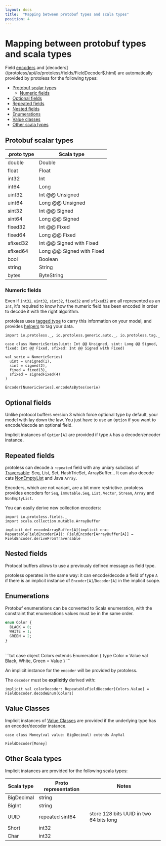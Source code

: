 ```yaml
---
layout: docs
title:  "Mapping between protobuf types and scala types"
position: 4
---
```


# Mapping between protobuf types and scala types

Field [encoders](/protoless/api/io/protoless/fields/FieldEncoder$.html) and
[decoders](/protoless/api/io/protoless/fields/FieldDecoder$.html) are automatically provided by protoless for the following types:

* [Protobuf scalar types](#protobuf-scalar-types)
  * [Numeric fields](#numeric-fields)
* [Optional fields](#optional-fields)
* [Repeated fields](#repeated-fields)
* [Nested fields](#nested-fields)
* [Enumerations](#enumerations)
* [Value classes](#value-classes)
* [Other scala types](#other-scala-types)

## Protobuf scalar types

| .proto type | Scala type                |
|-------------|---------------------------|
| double      | Double                    |
| float       | Float                     |
| int32       | Int                       |
| int64       | Long                      |
| uint32      | Int @@ Unsigned           |
| uint64      | Long @@ Unsigned          |
| sint32      | Int @@ Signed             |
| sint64      | Long @@ Signed            |
| fixed32     | Int @@ Fixed              |
| fixed64     | Long @@ Fixed             |
| sfixed32    | Int @@ Signed with Fixed  |
| sfixed64    | Long @@ Signed with Fixed |
| bool        | Boolean                   |
| string      | String                    |
| bytes       | ByteString                |

### Numeric fields

Even if `int32`, `uint32`, `sint32`, `fixed32` and `sfixed32` are all represented as an `Int`, it's required to know
how the numeric field has been encoded in order to decode it with the right algorithm.

protoless uses [tagged type](http://www.vlachjosef.com/tagged-types-introduction/) to carry this information
on your model, and provides [helpers](/protoless/api/io/protoless/tag/index.html) to tag your data.

```tut
import io.protoless._, io.protoless.generic.auto._, io.protoless.tag._

case class NumericSeries(uint: Int @@ Unsigned, sint: Long @@ Signed, fixed: Int @@ Fixed, sfixed: Int @@ Signed with Fixed)

val serie = NumericSeries(
  uint = unsigned(1),
  sint = signed(2),
  fixed = fixed(3),
  sfixed = signedFixed(4)
)

Encoder[NumericSeries].encodeAsBytes(serie)
```

## Optional fields

Unlike protocol buffers version 3 which force optional type by default, your model with lay down the law.
You just have to use an `Option` if you want to encode/decode an optional field.

Implicit instances of `Option[A]` are provided if type `A` has a decoder/encoder instance.

## Repeated fields

protoless can decode a `repeated` field with any uniary subclass of [Traversable](http://www.scala-lang.org/api/2.12.0/scala/collection/Traversable.html):
Seq, List, Set, HashTrieSet, ArrayBuffer... It can also decode cats [NonEmptyList](https://github.com/typelevel/cats/blob/master/core/src/main/scala/cats/data/NonEmptyList.scala)
and Java `Array`.

Encoders, which are not variant, are a bit more restrictive. protoless provides encoders for `Seq`, `immutable.Seq`, `List`,
`Vector`, `Stream`, `Array` and `NonEmptyList`.

You can easily derive new collection encoders:

```tut:reset
import io.protoless.fields._
import scala.collection.mutable.ArrayBuffer

implicit def encodeArrayBuffer[A](implicit enc: RepeatableFieldEncoder[A]): FieldEncoder[ArrayBuffer[A]] = FieldEncoder.deriveFromTraversable
```

## Nested fields

Protocol buffers allows to use a previously defined message as field type.

protoless operates in the same way: it can encode/decode a field of type `A` if there is an implicit instance of
`Encoder[A]`/`Decoder[A]` in the implicit scope.

## Enumerations

Protobuf enumerations can be converted to Scala enumeration, with the constraint that enumerations values must be in the same order.

```proto
enum Color {
  BLACK = 0;
  WHITE = 1;
  GREEN = 2;
}
```
<br>
```tut
case object Colors extends Enumeration {
  type Color = Value
  val Black, White, Green = Value
}
```

An implicit instance for the `encoder` will be provided by protoless.

The `decoder` must be **explicitly** derived with:

```tut
implicit val colorDecoder: RepeatableFieldDecoder[Colors.Value] = FieldDecoder.decodeEnum(Colors)
```

## Value Classes

Implicit instances of [Value Classes](https://docs.scala-lang.org/overviews/core/value-classes.html) are provided if
the underlying type has an encoder/decoder instance.

```tut
case class Money(val value: BigDecimal) extends AnyVal

FieldDecoder[Money]
```

## Other Scala types

Implicit instances are provided for the following scala types:

| Scala type  | Proto representation  | Notes                                    |
|-------------|-----------------------|------------------------------------------|
| BigDecimal  | string                |                                          |
| BigInt      | string                |                                          |
| UUID        | repeated sint64       |store 128 bits UUID in two 64 bits long   |
| Short       | int32                 |                                          |
| Char        | int32                 |                                          |
